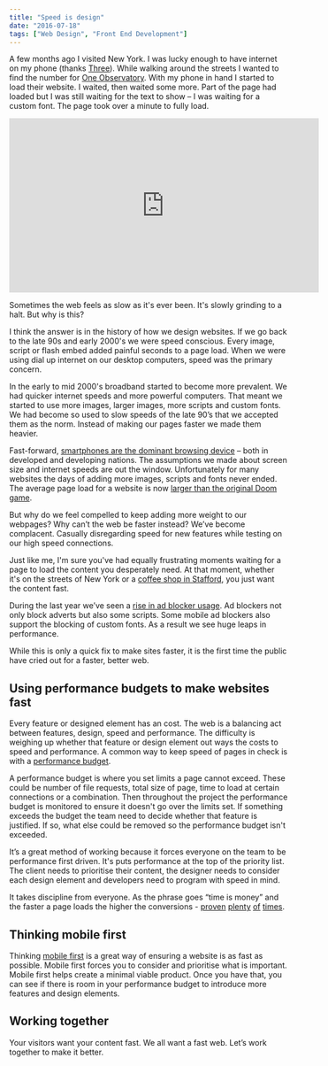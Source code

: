 ```yaml
---
title: "Speed is design"
date: "2016-07-18"
tags: ["Web Design", "Front End Development"]
---
```


A few months ago I visited New York. I was lucky enough to have internet on my phone (thanks [Three](http://www.three.co.uk/Discover/Phones/Feel_At_Home)). While walking around the streets I wanted to find the number for [One Observatory](https://oneworldobservatory.com). With my phone in hand I started to load their website. I waited, then waited some more. Part of the page had loaded but I was still waiting for the text to show – I was waiting for a custom font. The page took over a minute to fully load.

<div class="media-embed"><div class="media-embed__body"><iframe width="560" height="315" src="https://www.youtube.com/embed/2XX14tfsk4c" frameborder="0" allow="accelerometer; autoplay; encrypted-media; gyroscope; picture-in-picture" allowfullscreen></iframe></div></div>

Sometimes the web feels as slow as it's ever been. It's slowly grinding to a halt. But why is this?

I think the answer is in the history of how we design websites. If we go back to the late 90s and early 2000's we were speed conscious. Every image, script or flash embed added painful seconds to a page load. When we were using dial up internet on our desktop computers, speed was the primary concern.

In the early to mid 2000's broadband started to become more prevalent. We had quicker internet speeds and more powerful computers. That meant we started to use more images, larger images, more scripts and custom fonts. We had become so used to slow speeds of the late 90’s that we accepted them as the norm. Instead of making our pages faster we made them heavier.

Fast-forward, [smartphones are the dominant browsing device](http://blog.ezoic.com/mobile-usage-statistics-key-facts-and-findings-for-publishers/) – both in developed and developing nations. The assumptions we made about screen size and internet speeds are out the window. Unfortunately for many websites the days of adding more images, scripts and fonts never ended. The average page load for a website is now [larger than the original Doom game](http://www.pcworld.com/article/3060622/internet/the-average-web-page-is-now-larger-doom.html).

But why do we feel compelled to keep adding more weight to our webpages? Why can’t the web be faster instead? We’ve become complacent. Casually disregarding speed for new features while testing on our high speed connections.

Just like me, I'm sure you've had equally frustrating moments waiting for a page to load the content you desperately need. At that moment, whether it's on the streets of New York or a [coffee shop in Stafford](https://www.tripadvisor.co.uk/Restaurant_Review-g186377-d6622746-Reviews-Bean_Encounter_LTD-Stafford_Staffordshire_England.html), you just want the content fast.

During the last year we’ve seen a [rise in ad blocker usage](https://www.theguardian.com/technology/2015/oct/03/ad-blockers-advertising-mobile-apple). Ad blockers not only block adverts but also some scripts. Some mobile ad blockers also support the blocking of custom fonts. As a result we see huge leaps in performance.

While this is only a quick fix to make sites faster, it is the first time the public have cried out for a faster, better web.

## Using performance budgets to make websites fast

Every feature or designed element has an cost. The web is a balancing act between features, design, speed and performance. The difficulty is weighing up whether that feature or design element out ways the costs to speed and performance. A common way to keep speed of pages in check is with a [performance budget](http://danielmall.com/articles/how-to-make-a-performance-budget/).

A performance budget is where you set limits a page cannot exceed. These could be number of file requests, total size of page, time to load at certain connections or a combination. Then throughout the project the performance budget is monitored to ensure it doesn't go over the limits set. If something exceeds the budget the team need to decide whether that feature is justified. If so, what else could be removed so the performance budget isn't exceeded.

It’s a great method of working because it forces everyone on the team to be performance first driven. It's puts performance at the top of the priority list. The client needs to prioritise their content, the designer needs to consider each design element and developers need to program with speed in mind.

It takes discipline from everyone. As the phrase goes “time is money” and the faster a page loads the higher the conversions - [proven](http://blog.gigaspaces.com/amazon-found-every-100ms-of-latency-cost-them-1-in-sales/) [plenty](https://blog.kissmetrics.com/speed-is-a-killer/) [of](http://tribes.no/2013/10/28/how-website-speeds-affects-online-sales/) [times](https://blog.crazyegg.com/2015/03/24/website-speed-conversions/).

## Thinking mobile first

Thinking [mobile first](http://wearejh.com/design/benefits-of-a-mobile-first-approach/) is a great way of ensuring a website is as fast as possible. Mobile first forces you to consider and prioritise what is important. Mobile first helps create a minimal viable product. Once you have that, you can see if there is room in your performance budget to introduce more features and design elements.

## Working together

Your visitors want your content fast. We all want a fast web. Let’s work together to make it better.
